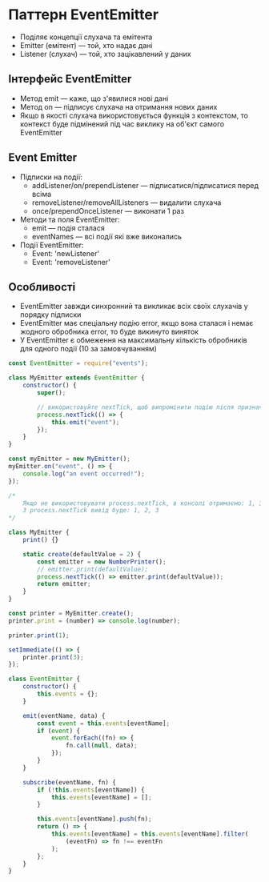 # Паттерн EventEmitter

-   Поділяє концепції слухача та емітента
-   Emitter (емітент) — той, хто надає дані
-   Listener (слухач) — той, хто зацікавлений у даних

## Інтерфейс EventEmitter

-   Метод emit — каже, що з'явилися нові дані
-   Метод on — підписує слухача на отримання нових даних
-   Якщо в якості слухача використовується функція з контекстом, то контекст буде підмінений під час виклику на об'єкт самого EventEmitter

## Event Emitter

-   Підписки на події:
    -   addListener/on/prependListener — підписатися/підписатися перед всіма
    -   removeListener/removeAllListeners — видалити слухача
    -   once/prependOnceListener — виконати 1 раз
-   Методи та поля EventEmitter:
    -   emit — подія сталася
    -   eventNames — всі події які вже виконались
-   Події EventEmitter:
    -   Event: 'newListener'
    -   Event: 'removeListener'

## Особливості

-   EventEmitter завжди синхронний та викликає всіх своїх слухачів у порядку підписки
-   EventEmitter має спеціальну подію error, якщо вона сталася і немає жодного обробника error, то буде викинуто виняток
-   У EventEmitter є обмеження на максимальну кількість обробників для одного події (10 за замовчуванням)

```js
const EventEmitter = require("events");

class MyEmitter extends EventEmitter {
    constructor() {
        super();

        // використовуйте nextTick, щоб випромінити подію після призначення обробника
        process.nextTick(() => {
            this.emit("event");
        });
    }
}

const myEmitter = new MyEmitter();
myEmitter.on("event", () => {
    console.log("an event occurred!");
});
```

```js
/*
    Якщо не використовувати process.nextTick, в консолі отримаємо: 1, 3
    З process.nextTick вивід буде: 1, 2, 3
*/

class MyEmitter {
    print() {}

    static create(defaultValue = 2) {
        const emitter = new NumberPrinter();
        // emitter.print(defaultValue);
        process.nextTick(() => emitter.print(defaultValue));
        return emitter;
    }
}

const printer = MyEmitter.create();
printer.print = (number) => console.log(number);

printer.print(1);

setImmediate(() => {
    printer.print(3);
});
```

```js
class EventEmitter {
    constructor() {
        this.events = {};
    }

    emit(eventName, data) {
        const event = this.events[eventName];
        if (event) {
            event.forEach((fn) => {
                fn.call(null, data);
            });
        }
    }

    subscribe(eventName, fn) {
        if (!this.events[eventName]) {
            this.events[eventName] = [];
        }

        this.events[eventName].push(fn);
        return () => {
            this.events[eventName] = this.events[eventName].filter(
                (eventFn) => fn !== eventFn
            );
        };
    }
}
```
